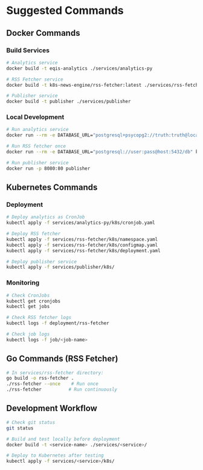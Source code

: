 # Suggested Commands

## Docker Commands

### Build Services
```bash
# Analytics service
docker build -t eqis-analytics ./services/analytics-py

# RSS Fetcher service  
docker build -t k8s-news-engine/rss-fetcher:latest ./services/rss-fetcher

# Publisher service
docker build -t publisher ./services/publisher
```

### Local Development
```bash
# Run analytics service
docker run --rm -e DATABASE_URL="postgresql+psycopg2://truth:truth@localhost:5432/truthdb" eqis-analytics

# Run RSS fetcher once
docker run --rm -e DATABASE_URL="postgresql://user:pass@host:5432/db" k8s-news-engine/rss-fetcher:latest ./rss-fetcher --once

# Run publisher service
docker run -p 8080:80 publisher
```

## Kubernetes Commands

### Deployment
```bash
# Deploy analytics as CronJob
kubectl apply -f services/analytics-py/k8s/cronjob.yaml

# Deploy RSS fetcher
kubectl apply -f services/rss-fetcher/k8s/namespace.yaml
kubectl apply -f services/rss-fetcher/k8s/configmap.yaml
kubectl apply -f services/rss-fetcher/k8s/deployment.yaml

# Deploy publisher service
kubectl apply -f services/publisher/k8s/
```

### Monitoring
```bash
# Check CronJobs
kubectl get cronjobs
kubectl get jobs

# Check RSS fetcher logs
kubectl logs -f deployment/rss-fetcher

# Check job logs
kubectl logs -f job/<job-name>
```

## Go Commands (RSS Fetcher)
```bash
# In services/rss-fetcher directory:
go build -o rss-fetcher .
./rss-fetcher --once    # Run once
./rss-fetcher          # Run continuously
```

## Development Workflow
```bash
# Check git status
git status

# Build and test locally before deployment
docker build -t <service-name> ./services/<service>/

# Deploy to Kubernetes after testing
kubectl apply -f services/<service>/k8s/
```